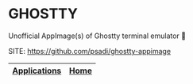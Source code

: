 # GHOSTTY

 Unofficial AppImage(s) of Ghostty terminal emulator 👻

 SITE: https://github.com/psadi/ghostty-appimage

 | [Applications](https://portable-linux-apps.github.io/apps.html) | [Home](https://portable-linux-apps.github.io)
 | --- | --- |
